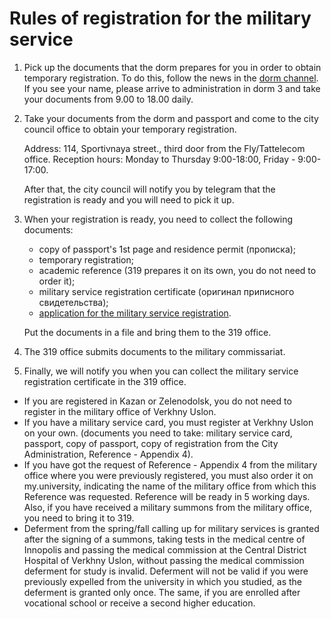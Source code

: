 # Rules of registration for the military service
1. Pick up the documents that the dorm prepares for you in order to obtain temporary registration. To do this, follow the news in the [dorm channel](https://t.me/campus_info). If you see your name, please arrive to administration in dorm 3 and take your documents from 9.00 to 18.00 daily.

2. Take your documents from the dorm and passport and come to the city council office to obtain your temporary registration.
   
   Address: 114, Sportivnaya street., third door from the Fly/Tattelecom office. Reception hours: Monday to Thursday 9:00-18:00, Friday - 9:00-17:00.

   After that, the city council will notify you by telegram that the registration is ready and you will need to pick it up.  
 
3. When your registration is ready, you need to collect the following documents:  
    - copy of passport's 1st page and residence permit (прописка);   
    - temporary registration;   
    - academic reference (319 prepares it on its own, you do not need to order it);   
    - military service registration certificate (оригинал приписного свидетельства);   
    - [application for the military service registration](https://disk.yandex.ru/i/wt13LEJ8_OOO6Q).   

   Put the documents in a file and bring them to the 319 office.   

4. The 319 office submits documents to the military commissariat.

5. Finally, we will notify you when you can collect the military service registration certificate in the 319 office.

* If you are registered in Kazan or Zelenodolsk, you do not need to register in the military office of Verkhny Uslon.
* If you have a military service card, you must register at Verkhny Uslon on your own. (documents you need to take: military service card, passport, copy of passport, copy of registration from the City Administration, Reference - Appendix 4).  
* If you have got the request of Reference - Appendix 4 from the military office where you were previously registered, you must also order it on my.university, indicating the name of the military office from which this Reference was requested. Reference will be ready in 5 working days. Also, if you have received a military summons from the military office, you need to bring it to 319.  
* Deferment from the spring/fall calling up for military services is granted after the signing of a summons, taking tests in the medical centre of Innopolis and passing the medical commission at the Central District Hospital of Verkhny Uslon, without passing the medical commission deferment for study is invalid. Deferment will not be valid if you were previously expelled from the university in which you studied, as the deferment is granted only once. The same, if you are enrolled after vocational school or receive a second higher education.   
